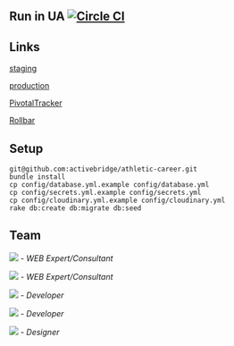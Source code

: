 Run in UA [![Circle CI](https://circleci.com/gh/activebridge/athletic-career.svg?style=svg&circle-token=26614b014f5eeb27ae7accf9d6e2e03c2c675828)](https://circleci.com/gh/activebridge/athletic-career)
-

Links
-

[staging](http://104.131.59.157)

[production](http://my.athletic-career.com)

[PivotalTracker](https://www.pivotaltracker.com/n/projects/1670389)

[Rollbar](https://rollbar.com/oleg-voloshyn/athletic-career/)

Setup
-

    git@github.com:activebridge/athletic-career.git
    bundle install
    cp config/database.yml.example config/database.yml
    cp config/secrets.yml.example config/secrets.yml
    cp config/cloudinary.yml.example config/cloudinary.yml
    rake db:create db:migrate db:seed

Team
-

[![](https://avatars2.githubusercontent.com/u/483482?v=3&s=72)](https://github.com/galulex) - _WEB Expert/Consultant_

[![](https://avatars2.githubusercontent.com/u/4018552?v=3&s=72)](https://github.com/NaumenkoSergiy) - _WEB Expert/Сonsultant_

[![](https://avatars2.githubusercontent.com/u/2426901?v=3&s=72)](https://github.com/oleg-voloshyn) - _Developer_

[![](https://avatars2.githubusercontent.com/u/13198711?v=3&s=72)](https://github.com/TupickiyV) - _Developer_

[![](https://avatars2.githubusercontent.com/u/20640455?v=3&s=72)](https://github.com/lizhen-hrytsai) - _Designer_
